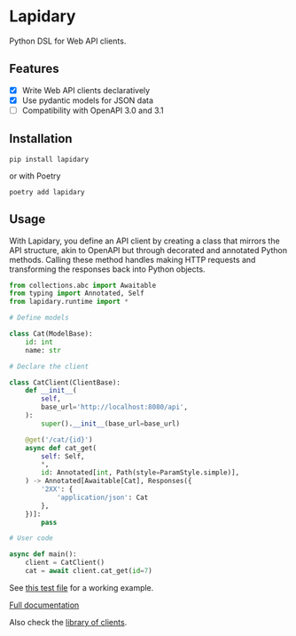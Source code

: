 # Lapidary

Python DSL for Web API clients.

## Features

- [x] Write Web API clients declaratively
- [x] Use pydantic models for JSON data
- [ ] Compatibility with OpenAPI 3.0 and 3.1

## Installation

```console
pip install lapidary
```

or with Poetry

```console
poetry add lapidary
```

## Usage

With Lapidary, you define an API client by creating a class that mirrors the API structure, akin to OpenAPI but through
decorated and annotated Python methods. Calling these method handles making HTTP requests and transforming the responses
back into Python objects.

```python
from collections.abc import Awaitable
from typing import Annotated, Self
from lapidary.runtime import *

# Define models

class Cat(ModelBase):
    id: int
    name: str

# Declare the client

class CatClient(ClientBase):
    def __init__(
        self,
        base_url='http://localhost:8080/api',
    ):
        super().__init__(base_url=base_url)

    @get('/cat/{id}')
    async def cat_get(
        self: Self,
        *,
        id: Annotated[int, Path(style=ParamStyle.simple)],
    ) -> Annotated[Awaitable[Cat], Responses({
        '2XX': {
            'application/json': Cat
        },
    })]:
        pass

# User code

async def main():
    client = CatClient()
    cat = await client.cat_get(id=7)
```

See [this test file](https://github.com/python-lapidary/lapidary/blob/develop/tests/test_client.py) for a working
example.

[Full documentation](https://lapidary.dev)

Also check the [library of clients](https://github.com/orgs/lapidary-library/repositories).
